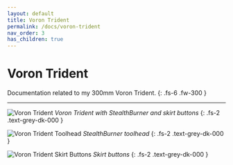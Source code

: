 ```yaml
---
layout: default
title: Voron Trident
permalink: /docs/voron-trident
nav_order: 3
has_children: true
---
```


# Voron Trident

Documentation related to my 300mm Voron Trident.
{: .fs-6 .fw-300 }

---

![Voron Trident](../../../../assets/images/voron-trident.jpg)
*Voron Trident with StealthBurner and skirt buttons*
{: .fs-2 .text-grey-dk-000 }

![Voron Trident Toolhead](../../../../assets/images/voron-trident-toolhead.jpg)
*StealthBurner toolhead*
{: .fs-2 .text-grey-dk-000 }

![Voron Trident Skirt Buttons](../../../../assets/images/voron-trident-skirt-buttons.jpg)
*Skirt buttons*
{: .fs-2 .text-grey-dk-000 }
